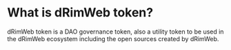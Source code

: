 # What is dRimWeb token?

dRimWeb token is a DAO governance token, also a utility token to be used in the dRimWeb ecosystem including the open sources created by dRimWeb.
